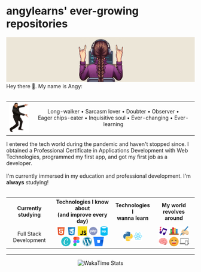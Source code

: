 <main class="container">
    <h1>angylearns' ever-growing repositories</h1>
        <img src="img/header4.png">
    <section>
        Hey there 🤘. My name is Angy: <br><br>
        <table align="center">
            <tr>
                <td><img src="img/willsmith.png" width="60px"></td>
                <td align="center">Long-walker • Sarcasm lover • Doubter • Observer •<br> Eager chips-eater • Inquisitive soul • Ever-changing • Ever-learning</td>
            </tr>
        </table>
        I entered the tech world during the pandemic and haven't stopped since. I obtained a Professional Certificate in Applications Development with Web Technologies, programmed my first app, and got my first job as a developer. 
        <br><br>
        I'm currently immersed in my education and professional development. I'm <strong>always</strong> studying!
    </section><br>
        <table align="center">
            <tr>
                <th>Currently studying</th>
                <th>Technologies I know about <br> (and improve every day)</th>
                <th>Technologies I<br>wanna learn</th>
                <th>My world revolves around</th>
            </tr>
            <tr>
                <td align="center">Full Stack Development</td>
                <td align="center">
                    <img src="img/icons/html.svg" style="height: 25px;">
                    <img src="img/icons/css.svg" style="height: 25px;">
                    <img src="img/icons/js.svg" style="height: 25px;">
                    <img src="img/icons/php.svg" style="height: 25px;">
                    <img src="img/icons/sql.svg" style="height: 25px;">
                    <img src="img/icons/canva.svg" style="height: 25px;">
                    <img src="img/icons/figma.svg" style="height: 25px;">
                    <img src="img/icons/wp.svg" style="height: 25px;">
                    <img src="img/icons/bitbucket.svg" style="height: 25px;">
                </td>
                <td align="center">
                    <img src="img/icons/python.svg" style="height: 25px;">
                    <img src="img/icons/react.svg" style="height: 25px;">
                </td>
                <td align="center">
                    <img src="img/icons/music.svg" style="height: 25px;">
                    <img src="img/icons/books.svg" style="height: 25px;">
                    <img src="img/icons/writing.svg" style="height: 25px;">
                    <img src="img/icons/brain.svg" style="height: 25px;">
                    <img src="img/icons/laughing.svg" style="height: 25px;">
                    <img src="img/icons/devices.svg" style="height: 25px;">
                </td>
            </tr>
        </table>
    </section>
    <hr>
    <div align="center"><img src="https://github-readme-stats.vercel.app/api/wakatime?username=angylearns&layout=compact&custom_title=How%20obsessed%20I've%20been%20with%20coding%20in%20the%20last%207%20days&theme=highcontrast" alt="WakaTime Stats" width="600px"></div>
</main>
